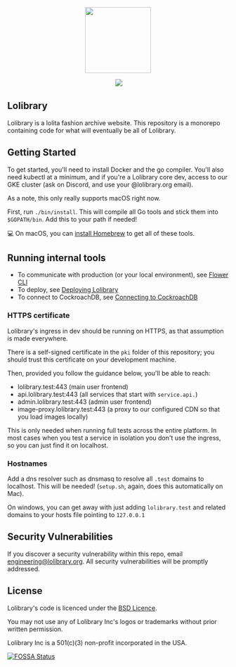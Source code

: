 <p align="center"><img height="150" src="/.github/banner.png"></p>
<p align="center">
  <a href="https://patreon.com/lolibrary" title="Support us on Patreon"><img src="/.github/patreon-donate-orange.svg" alt=""></a>
  <a href="https://semaphoreci.com/ameliaikeda/lolibrary" title="Build Status"><img src="https://semaphoreci.com/api/v1/ameliaikeda/lolibrary/branches/master/badge.svg" alt=""></a>
<a href="https://app.fossa.io/projects/git%2Bgithub.com%2Flolibrary%2Flolibrary?ref=badge_shield" alt="FOSSA Status"><img src="https://app.fossa.io/api/projects/git%2Bgithub.com%2Flolibrary%2Flolibrary.svg?type=shield"/></a>
  <a href="https://codeclimate.com/github/lolibrary/lolibrary/maintainability" title="Project Maintainability Score on Code Climate"><img src="https://api.codeclimate.com/v1/badges/4d4b0fa8d8f9d80a00a9/maintainability" alt=""></a>
</p>

## Lolibrary

Lolibrary is a lolita fashion archive website. This repository is a monorepo containing code for what will eventually be all of Lolibrary.


## Getting Started

To get started, you'll need to install Docker and the go compiler.
You'll also need kubectl at a minimum, and if you're a Lolibrary core dev, access to our GKE cluster (ask on Discord, and use your @lolibrary.org email).

As a note, this only really supports macOS right now.

First, run `./bin/install`. This will compile all Go tools and stick them into `$GOPATH/bin`. Add this to your path if needed!

💻 On macOS, you can [install Homebrew](https://brew.sh) to get all of these tools.

## Running internal tools

- To communicate with production (or your local environment), see [Flower CLI](./docs/flower.md)
- To deploy, see [Deploying Lolibrary](./docs/deploying.md)
- To connect to CockroachDB, see [Connecting to CockroachDB](./docs/cockroachdb.md)

### HTTPS certificate

Lolibrary's ingress in dev should be running on HTTPS, as that assumption is made everywhere.

There is a self-signed certificate in the `pki` folder of this repository; you should trust this certificate on your development machine.

Then, provided you follow the guidance below, you'll be able to reach:

- lolibrary.test:443 (main user frontend)
- api.lolibrary.test:443 (all services that start with `service.api.`)
- admin.lolibrary.test:443 (admin user frontend)
- image-proxy.lolibrary.test:443 (a proxy to our configured CDN so that you load images locally)

This is only needed when running full tests across the entire platform. In most cases when you test a service in isolation you don't use the ingress, so you can just find it on localhost.

### Hostnames

Add a dns resolver such as dnsmasq to resolve all `.test` domains to localhost. This will be needed! (`setup.sh`, again, does this automatically on Mac).

On windows, you can get away with just adding `lolibrary.test` and related domains to your hosts file pointing to `127.0.0.1`

## Security Vulnerabilities

If you discover a security vulnerability within this repo, email [engineering@lolibrary.org](mailto:engineering@lolibrary.org). All security vulnerabilities will be promptly addressed.

## License

Lolibrary's code is licenced under the [BSD Licence](https://opensource.org/licenses/BSD-3-Clause).

You may not use any of Lolibrary Inc's logos or trademarks without prior written permission.

Lolibrary Inc is a 501(c)(3) non-profit incorporated in the USA.


[![FOSSA Status](https://app.fossa.io/api/projects/git%2Bgithub.com%2Flolibrary%2Flolibrary.svg?type=large)](https://app.fossa.io/projects/git%2Bgithub.com%2Flolibrary%2Flolibrary?ref=badge_large)